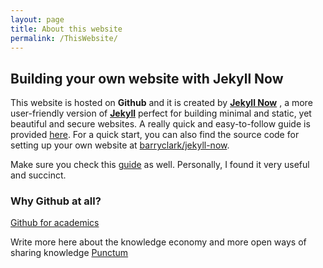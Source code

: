 ```yaml
---
layout: page
title: About this website
permalink: /ThisWebsite/
---
```



## Building your own website with **Jekyll Now**

This website is hosted on **Github** and it is created by [**Jekyll Now**](http://www.jekyllnow.com/) , a more user-friendly version of [**Jekyll**](https://jekyllrb.com/) perfect for building minimal and static, yet beautiful and secure websites. A really quick and easy-to-follow guide is provided [here](https://www.smashingmagazine.com/2014/08/build-blog-jekyll-github-pages/). For a quick start, you can also find the source code for setting up your own website at [barryclark/jekyll-now](https://github.com/barryclark/jekyll-now).  

Make sure you check this [guide](http://jmcglone.com/guides/github-pages/) as well. Personally, I found it very useful and succinct. 


### Why Github at all? 

[Github for academics](http://blogs.lse.ac.uk/impactofsocialsciences/2013/06/04/github-for-academics/)


Write more here about the knowledge economy and more open ways of sharing knowledge
[Punctum](https://punctumbooks.com/blog/here-be-monsters-a-punctum-publishing-primer/)
